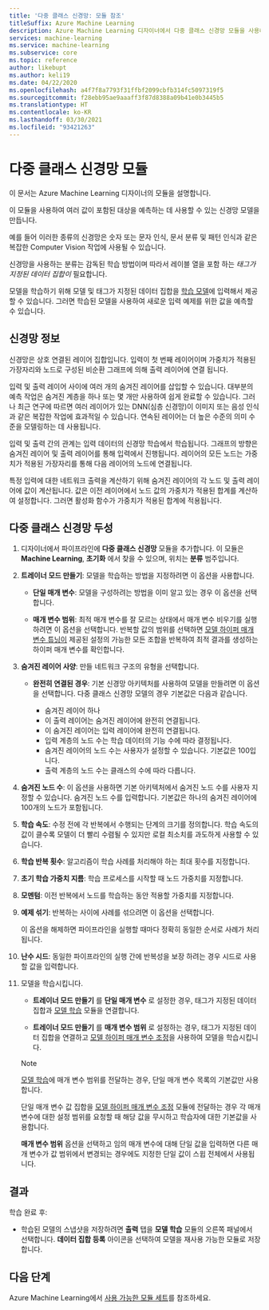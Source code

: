 ```yaml
---
title: '다중 클래스 신경망: 모듈 참조'
titleSuffix: Azure Machine Learning
description: Azure Machine Learning 디자이너에서 다중 클래스 신경망 모듈을 사용하여 다중 클래스 값이 있는 대상을 예측하는 방법을 알아봅니다.
services: machine-learning
ms.service: machine-learning
ms.subservice: core
ms.topic: reference
author: likebupt
ms.author: keli19
ms.date: 04/22/2020
ms.openlocfilehash: a4f7f8a7793f31ffbf2099cbfb314fc5097319f5
ms.sourcegitcommit: f28ebb95ae9aaaff3f87d8388a09b41e0b3445b5
ms.translationtype: HT
ms.contentlocale: ko-KR
ms.lasthandoff: 03/30/2021
ms.locfileid: "93421263"
---
```

# <a name="multiclass-neural-network-module"></a>다중 클래스 신경망 모듈

이 문서는 Azure Machine Learning 디자이너의 모듈을 설명합니다.

이 모듈을 사용하여 여러 값이 포함된 대상을 예측하는 데 사용할 수 있는 신경망 모델을 만듭니다. 

예를 들어 이러한 종류의 신경망은 숫자 또는 문자 인식, 문서 분류 및 패턴 인식과 같은 복잡한 Computer Vision 작업에 사용될 수 있습니다.

신경망을 사용하는 분류는 감독된 학습 방법이며 따라서 레이블 열을 포함 하는 *태그가 지정된 데이터 집합이* 필요합니다.

모델을 학습하기 위해 모델 및 태그가 지정된 데이터 집합을 [학습 모델](./train-model.md)에 입력해서 제공할 수 있습니다. 그러면 학습된 모델을 사용하여 새로운 입력 예제를 위한 값을 예측할 수 있습니다.  

## <a name="about-neural-networks"></a>신경망 정보

신경망은 상호 연결된 레이어 집합입니다. 입력이 첫 번째 레이어이며 가중치가 적용된 가장자리와 노드로 구성된 비순환 그래프에 의해 출력 레이어에 연결 됩니다.

입력 및 출력 레이어 사이에 여러 개의 숨겨진 레이어를 삽입할 수 있습니다. 대부분의 예측 작업은 숨겨진 계층을 하나 또는 몇 개만 사용하여 쉽게 완료할 수 있습니다. 그러나 최근 연구에 따르면 여러 레이어가 있는 DNN(심층 신경망)이 이미지 또는 음성 인식과 같은 복잡한 작업에 효과적일 수 있습니다. 연속된 레이어는 더 높은 수준의 의미 수준을 모델링하는 데 사용됩니다.

입력 및 출력 간의 관계는 입력 데이터의 신경망 학습에서 학습됩니다. 그래프의 방향은 숨겨진 레이어 및 출력 레이어를 통해 입력에서 진행됩니다. 레이어의 모든 노드는 가중치가 적용된 가장자리를 통해 다음 레이어의 노드에 연결됩니다.

특정 입력에 대한 네트워크 출력을 계산하기 위해 숨겨진 레이어의 각 노드 및 출력 레이어에 값이 계산됩니다. 값은 이전 레이어에서 노드 값의 가중치가 적용된 합계를 계산하여 설정합니다. 그러면 활성화 함수가 가중치가 적용된 합계에 적용됩니다.

## <a name="configure-multiclass-neural-network"></a>다중 클래스 신경망 두성

1. 디자이너에서 파이프라인에 **다중 클래스 신경망** 모듈을 추가합니다. 이 모듈은 **Machine Learning**, **초기화** 에서 찾을 수 있으며, 위치는 **분류** 범주입니다.

2. **트레이너 모드 만들기**: 모델을 학습하는 방법을 지정하려면 이 옵션을 사용합니다.

    - **단일 매개 변수**: 모델을 구성하려는 방법을 이미 알고 있는 경우 이 옵션을 선택합니다.

    - **매개 변수 범위**: 최적 매개 변수를 잘 모르는 상태에서 매개 변수 비우기를 실행하려면 이 옵션을 선택합니다. 반복할 값의 범위를 선택하면 [모델 하이퍼 매개 변수 튜닝이](tune-model-hyperparameters.md) 제공된 설정의 가능한 모든 조합을 반복하여 최적 결과를 생성하는 하이퍼 매개 변수를 확인합니다.  

3. **숨겨진 레이어 사양**: 만들 네트워크 구조의 유형을 선택합니다.

    - **완전히 연결된 경우**: 기본 신경망 아키텍처를 사용하여 모델을 만들려면 이 옵션을 선택합니다. 다중 클래스 신경망 모델의 경우 기본값은 다음과 같습니다.

        - 숨겨진 레이어 하나
        - 이 출력 레이어는 숨겨진 레이어에 완전히 연결됩니다.
        - 이 숨겨진 레이어는 입력 레이어에 완전히 연결됩니다.
        - 입력 계층의 노드 수는 학습 데이터의 기능 수에 따라 결정됩니다.
        - 숨겨진 레이어의 노드 수는 사용자가 설정할 수 있습니다. 기본값은 100입니다.
        - 출력 계층의 노드 수는 클래스의 수에 따라 다릅니다.
  
   

5. **숨겨진 노드 수**: 이 옵션을 사용하면 기본 아키텍처에서 숨겨진 노드 수를 사용자 지정할 수 있습니다. 숨겨진 노드 수를 입력합니다. 기본값은 하나의 숨겨진 레이어에 100개의 노드가 포함됩니다.

6. **학습 속도**: 수정 전에 각 반복에서 수행되는 단계의 크기를 정의합니다. 학습 속도의 값이 클수록 모델이 더 빨리 수렴될 수 있지만 로컬 최소치를 과도하게 사용할 수 있습니다.

7. **학습 반복 횟수**: 알고리즘이 학습 사례를 처리해야 하는 최대 횟수를 지정합니다.

8. **초기 학습 가중치 지름**: 학습 프로세스를 시작할 때 노드 가중치를 지정합니다.

9. **모멘텀**: 이전 반복에서 노드를 학습하는 동안 적용할 가중치를 지정합니다.
  
11. **예제 섞기**: 반복하는 사이에 사례를 섞으려면 이 옵션을 선택합니다.

    이 옵션을 해제하면 파이프라인을 실행할 때마다 정확히 동일한 순서로 사례가 처리됩니다.

12. **난수 시드**: 동일한 파이프라인의 실행 간에 반복성을 보장 하려는 경우 시드로 사용할 값을 입력합니다.

14. 모델을 학습시킵니다.

    + **트레이너 모드 만들기** 를 **단일 매개 변수** 로 설정한 경우, 태그가 지정된 데이터 집합과 [모델 학습](train-model.md) 모듈을 연결합니다.  
  
    + **트레이너 모드 만들기** 를 **매개 변수 범위** 로 설정하는 경우, 태그가 지정된 데이터 집합을 연결하고 [모델 하이퍼 매개 변수 조정](tune-model-hyperparameters.md)을 사용하여 모델을 학습시킵니다.  
  
    > [!NOTE]
    > 
    > [모델 학습](train-model.md)에 매개 변수 범위를 전달하는 경우, 단일 매개 변수 목록의 기본값만 사용합니다.  
    > 
    > 단일 매개 변수 값 집합을 [모델 하이퍼 매개 변수 조정](tune-model-hyperparameters.md) 모듈에 전달하는 경우 각 매개 변수에 대한 설정 범위를 요청할 때 해당 값을 무시하고 학습자에 대한 기본값을 사용합니다.  
    > 
    > **매개 변수 범위** 옵션을 선택하고 임의 매개 변수에 대해 단일 값을 입력하면 다른 매개 변수가 값 범위에서 변경되는 경우에도 지정한 단일 값이 스윕 전체에서 사용됩니다.  
  

## <a name="results"></a>결과

학습 완료 후:

- 학습된 모델의 스냅샷을 저장하려면 **출력** 탭을 **모델 학습** 모듈의 오른쪽 패널에서 선택합니다. **데이터 집합 등록** 아이콘을 선택하여 모델을 재사용 가능한 모듈로 저장합니다.

## <a name="next-steps"></a>다음 단계

Azure Machine Learning에서 [사용 가능한 모듈 세트](module-reference.md)를 참조하세요. 
